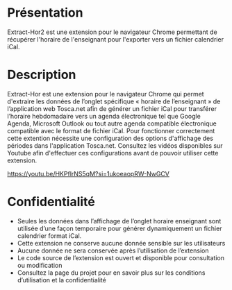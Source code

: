 <h1>Présentation</h1>
Extract-Hor2 est une extension pour le navigateur Chrome permettant de récupérer l'horaire de l'enseignant pour l'exporter vers un fichier calendrier iCal.

<h1>Description</h1>
Extract-Hor est une extension pour le navigateur Chrome qui permet d'extraire les données de l’onglet spécifique « horaire de l’enseignant » de l’application web Tosca.net afin de générer un fichier iCal pour transférer l’horaire hebdomadaire vers un agenda électronique tel que Google Agenda, Microsoft Outlook ou tout autre agenda compatible électronique compatible avec le format de fichier iCal. Pour fonctionner correctement cette extention nécessite une configuration des options d'affichage des périodes dans l'application Tosca.net. Consultez les vidéos disponibles sur Youtube afin d'effectuer ces configurations avant de pouvoir utiliser cette extension.

https://youtu.be/HKPflrNS5qM?si=1ukoeaopRW-NwGCV

<h1>Confidentialité</h1>
<ul>
<li>Seules les données dans l’affichage de l’onglet horaire enseignant sont utilisée d’une façon temporaire pour générer dynamiquement un fichier calendrier format iCal.</li>
<li>Cette extension ne conserve aucune donnée sensible sur les utilisateurs</li>
<li>Aucune donnée ne sera conservée après l’utilisation de l’extension </li>
<li>Le code source de l’extension est ouvert et disponible pour consultation ou modification</li>
<li>Consultez la page du projet pour en savoir plus sur les conditions d’utilisation et la confidentialité</li>
</ul>

